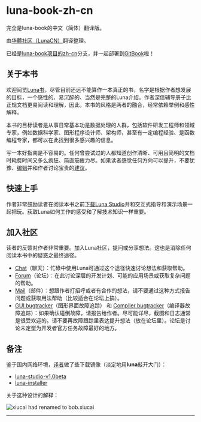 # luna-book-zh-cn
完全是luna-book的中文（简体）翻译版。

由[华麓社区（LunaCN）][c]翻译整理。

已经是[luna-book项目的zh-cn][d]分支，并一起部署到[GitBook][e]啦！

## 关于本书
欢迎阅览[Luna书][0]，尽管目前还远不能算作一本真正的书，名字是根据作者想发展的目标，一个感性的、易沉醉的、当然是完整的Luna介绍。作者深信辅导册子比正规文档更易阅读和理解，因此，本书的风格是两者的融合，经常依赖举例和感性解释。

本书的目标读者是从事日常基本功是数据处理的人群，包括软件研发工程师和领域专家，例如数据科学家、图形程序设计师、架构师，甚至有一定编程经验、是函数编程专家，都可以在此找到很多感兴趣的信息。

写一本好指南是不容易的。任何曾尝试过的人都知道创作清晰、可用且简明的文档时耗费时间又多么疯狂、简直筋疲力尽。如果读者感觉任何方向可以提升，不要犹豫、[编辑][1]并和作者讨论宝贵的[建议][2]。

## 快速上手
作者非常鼓励读者在阅读本书之前[下载Luna Studio][3]并和交互式指导和演示场景一起把玩。获取Luna如何工作的感受和了解技术知识一样重要。

## 加入社区
读者的反馈对作者非常重要。加入Luna社区，提问或分享想法。这也是消除任何阅读本书中的疑惑之最终途径。

- [Chat][4]（聊天）：忙碌中使用Luna可通过这个途径快速讨论想法和获取帮助。
- [Forum][2]（论坛）：在此讨论深层的开发计划、可能的应用场景或获取复杂问题的帮助。
- [Mail][5]（邮件）：想跟作者打招呼或者有合作的想法，请不要通过这种方式报告问题或获取用法帮助（比较适合在论坛上搞）。
- [GUI bugtracker][6]（图形界面故障追踪） 和 [Compiler bugtracker][7]（编译器故障追踪）：如果确认碰倒故障，请报告给作者。尽可能详尽，截图和日志通常是很受欢迎的。请不要再故障跟踪里表达提升想法（放在论坛里）。论坛是讨论未定型为开发者官方任务故障最好的地方。

## 备注
鉴于国内网络环境，[译者][8]做了些下载镜像（淡定地用**luna**敲开大门）：

- [luna-studio-v1.0beta][9]
- [luna-installer][a]

关于这种设计的解释：

![][b]

---
[0]:https://luna-lang.gitbooks.io/docs/content/
[1]:https://github.com/luna/luna-book/
[2]:https://discuss.luna-lang.org/
[3]:http://luna-lang.org/
[4]:http://chat.luna-lang.org/
[5]:mailto:contact@luna-lang.org
[6]:https://github.com/luna/luna-studio/issues
[7]:https://github.com/luna/luna/issues
[8]:http://nagexiucai.com/
[9]:https://share.weiyun.com/bf78f65211ea424b739a4a96d3c1f66b
[a]:https://share.weiyun.com/67c88f4b8f6c950d773b38d39d9a9f91
[b]:./images/too-big-while-installing.png "xiucai had renamed to bob.xiucai"
[c]:http://luna-lang.cn/
[d]:https://github.com/luna/luna-book/tree/zh-cn
[e]:https://luna-lang.gitbooks.io/docs/content/v/zh-cn/zh-cn/